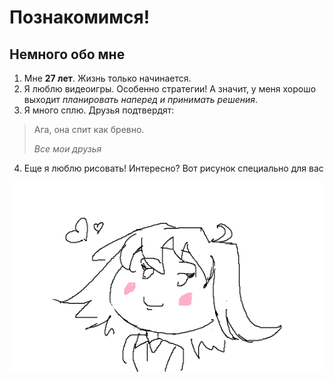 # Познакомимся!

## Немного обо мне

1. Мне **27 лет**. Жизнь только начинается.
2. Я люблю видеоигры. Особенно стратегии! А значит, у меня хорошо выходит *планировать наперед и принимать решения*.
3. Я много сплю. Друзья подтвердят:

> Ага, она спит как бревно. 
> 
> *Все мои друзья*

4. Еще я люблю рисовать! Интересно? Вот рисунок специально для вас

![Шедевр](photo.png)
